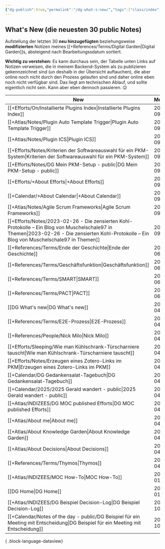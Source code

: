 ```yaml
---
{"dg-publish":true,"permalink":"/dg-what-s-new/","tags":["class/index"]}
---
```


## What's New (die neuesten 30 public Notes)
Aufstellung der letzten 30 **neu hinzugefügten** beziehungsweise **modifizierten** Notizen meines [[+References/Terms/Digital Garden\|Digital Garden]]s, absteigend nach Bearbeitungssdatum sortiert. 

**Wichtig zu verstehen:** Es kann durchaus sein, der Tabelle unten Links auf Notizen verweisen, die in meinem Backend-System als zu publizieren gekennzeichnet sind (un deshalb in der Übersicht auftauchen), die aber  online noch nicht durch den Prozess gelaufen sind und daher online eben noch nicht verfügbar sind. 
Das liegt am technischen Ablauf, und sollte eigentlich nicht sein. Kann aber eben dennoch passieren. 😉 


| New                                                                                                                                                                                              | Modified   | Ort                                 |
| ------------------------------------------------------------------------------------------------------------------------------------------------------------------------------------------------ | ---------- | ----------------------------------- |
| [[+Efforts/On/Installierte Plugins Index\|Installierte Plugins Index]]                                                                                                                        | 2025-09-10 | +Efforts/On                         |
| [[+Atlas/Notes/Plugin Auto Template Trigger\|Plugin Auto Template Trigger]]                                                                                                                   | 2025-09-10 | +Atlas/Notes                        |
| [[+Atlas/Notes/Plugin ICS\|Plugin ICS]]                                                                                                                                                       | 2025-09-10 | +Atlas/Notes                        |
| [[+Efforts/Notes/Kriterien der Softwareauswahl für ein PKM-System\|Kriterien der Softwareauswahl für ein PKM-System]]                                                                         | 2025-09-01 | +Efforts/Notes                      |
| [[+Efforts/Notes/DG Mein PKM-Setup - public\|DG Mein PKM-Setup - public]]                                                                                                                     | 2025-09-01 | +Efforts/Notes                      |
| [[+Efforts/+About Efforts\|+About Efforts]]                                                                                                                                                   | 2025-09-01 | +Efforts                            |
| [[+Calendar/+About Calendar\|+About Calendar]]                                                                                                                                                | 2025-09-01 | +Calendar                           |
| [[+Atlas/Notes/Agile Scrum Frameworks\|Agile Scrum Frameworks]]                                                                                                                               | 2025-09-01 | +Atlas/Notes                        |
| [[+Efforts/Notes/2023-02-26 - Die zensierten Kohl-Protokolle – Ein Blog von Muschelschale97 in Themen\|2023-02-26 - Die zensierten Kohl-Protokolle – Ein Blog von Muschelschale97 in Themen]] | 2025-09-01 | +Efforts/Notes                      |
| [[+References/Terms/Ende der Geschichte\|Ende der Geschichte]]                                                                                                                                | 2025-06-06 | +References/Terms                   |
| [[+References/Terms/Geschäftsfunktion\|Geschäftsfunktion]]                                                                                                                                    | 2025-06-06 | +References/Terms                   |
| [[+References/Terms/SMART\|SMART]]                                                                                                                                                            | 2025-06-06 | +References/Terms                   |
| [[+References/Terms/PACT\|PACT]]                                                                                                                                                              | 2025-06-06 | +References/Terms                   |
| [[DG What's new\|DG What's new]]                                                                                                                                                              | 2025-04-12 |                                     |
| [[+References/Terms/E2E-Prozess\|E2E-Prozess]]                                                                                                                                                | 2025-04-12 | +References/Terms                   |
| [[+References/People/Nick Milo\|Nick Milo]]                                                                                                                                                   | 2025-04-12 | +References/People                  |
| [[+Efforts/Sleeping/Wie man Kühlschrank-Türscharniere tauscht\|Wie man Kühlschrank-Türscharniere tauscht]]                                                                                    | 2025-04-12 | +Efforts/Sleeping                   |
| [[+Efforts/Notes/Erzeugen eines Zotero-Links im PKM\|Erzeugen eines Zotero-Links im PKM]]                                                                                                     | 2025-04-12 | +Efforts/Notes                      |
| [[+Calendar/DG Gedankensalat-Tagebuch\|DG Gedankensalat-Tagebuch]]                                                                                                                            | 2025-04-12 | +Calendar                           |
| [[+Calendar/2025/2025 Gerald wandert - public\|2025 Gerald wandert - public]]                                                                                                                 | 2025-04-12 | +Calendar/2025                      |
| [[+Atlas/INDIZEES/DG MOC published Efforts\|DG MOC published Efforts]]                                                                                                                        | 2025-04-12 | +Atlas/INDIZEES                     |
| [[+Atlas/About me\|About me]]                                                                                                                                                                 | 2025-04-12 | +Atlas                              |
| [[+Atlas/About Knowledge Garden\|About Knowledge Garden]]                                                                                                                                     | 2025-04-12 | +Atlas                              |
| [[+Atlas/About Decisions\|About Decisions]]                                                                                                                                                   | 2025-04-12 | +Atlas                              |
| [[+References/Terms/Thymos\|Thymos]]                                                                                                                                                          | 2025-04-02 | +References/Terms                   |
| [[+Atlas/INDIZEES/MOC How-To\|MOC How-To]]                                                                                                                                                    | 2025-01-28 | +Atlas/INDIZEES                     |
| [[DG Home\|DG Home]]                                                                                                                                                                          | 2025-01-25 |                                     |
| [[+Atlas/INDIZEES/DG Beispiel Decision-Log\|DG Beispiel Decision-Log]]                                                                                                                        | 2024-10-30 | +Atlas/INDIZEES                     |
| [[+Calendar/Notes of the day - public/DG Beispiel für ein Meeting mit Entscheidung\|DG Beispiel für ein Meeting mit Entscheidung]]                                                            | 2024-10-30 | +Calendar/Notes of the day - public |

{ .block-language-dataview}


